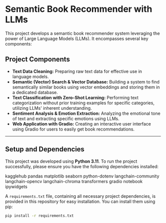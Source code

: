 # Semantic Book Recommender with LLMs

This project develops a semantic book recommender system leveraging the power of Large Language Models (LLMs). It encompasses several key components:

## Project Components

* **Text Data Cleaning:** Preparing raw text data for effective use in language models.
* **Semantic (Vector) Search & Vector Database:** Building a system to find semantically similar books using vector embeddings and storing them in a dedicated database.
* **Text Classification with Zero-Shot Learning:** Performing text categorization without prior training examples for specific categories, utilizing LLMs' inherent understanding.
* **Sentiment Analysis & Emotion Extraction:** Analyzing the emotional tone of text and extracting specific emotions using LLMs.
* **Web Application with Gradio:** Creating an interactive user interface using Gradio for users to easily get book recommendations.

---

## Setup and Dependencies

This project was developed using **Python 3.11**. To run the project successfully, please ensure you have the following dependencies installed:

kagglehub
pandas
matplotlib
seaborn
python-dotenv
langchain-community
langchain-opencv
langchain-chroma
transformers
gradio
notebook
ipywidgets

A `requirements.txt` file, containing all necessary project dependencies, is provided in this repository for easy installation. You can install them using pip:

```bash
pip install -r requirements.txt

